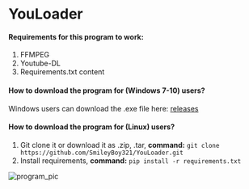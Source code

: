 # YouLoader

#### Requirements for this program to work:
1) FFMPEG
2) Youtube-DL
3) Requirements.txt content

#### How to download the program for (Windows 7-10) users?
Windows users can download the .exe file here: [releases](https://github.com/SmileyBoy321/YouLoader/releases/download/1.0/YouLoader_Setup.exe)

#### How to download the program for (Linux) users?
1) Git clone it or download it as .zip, .tar, 
**command:** `git clone https://github.com/SmileyBoy321/YouLoader.git`
2) Install requirements, **command:** `pip install -r requirements.txt`

![program_pic](https://user-images.githubusercontent.com/45132310/87729090-3767e400-c7cd-11ea-898f-047db748aa67.PNG)
